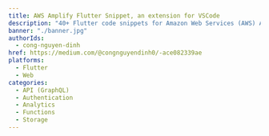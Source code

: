 ```yaml
---
title: AWS Amplify Flutter Snippet, an extension for VSCode
description: "40+ Flutter code snippets for Amazon Web Services (AWS) Amplify (Flutter), which will help you speed up your Flutter development workflow.The snippets are covering the following topics: Authentication, Analytics, Dependencies, Storage, Creating a new project."
banner: "./banner.jpg"
authorIds:
  - cong-nguyen-dinh
href: https://medium.com/@congnguyendinh0/-ace082339ae
platforms:
  - Flutter
  - Web
categories:
  - API (GraphQL)
  - Authentication
  - Analytics
  - Functions
  - Storage
---
```

